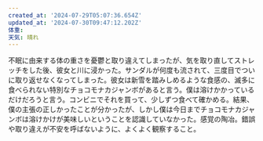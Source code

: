 ```yaml
---
created_at: '2024-07-29T05:07:36.654Z'
updated_at: '2024-07-30T09:47:12.202Z'
体重:
天気: 晴れ
---
```


不眠に由来する体の重さを憂鬱と取り違えてしまったが、気を取り直してストレッチをした後、彼女と川に浸かった。サンダルが何度も流されて、三度目でついに取り返せなくなってしまった。彼女は新雪を踏みしめるような食感の、滅多に食べられない特別なチョコモナカジャンボがあると言う。僕は溶けかかっているだけだろうと言う。コンビニでそれを買って、少しずつ食べて確かめる。結果、僕の主張の正しかったことが分かったが、しかし僕は今日までチョコモナカジャンボは溶けかけが美味しいということを認識していなかった。感覚の陶冶。錯誤や取り違えが不安を呼ばないように、よくよく観察すること。

